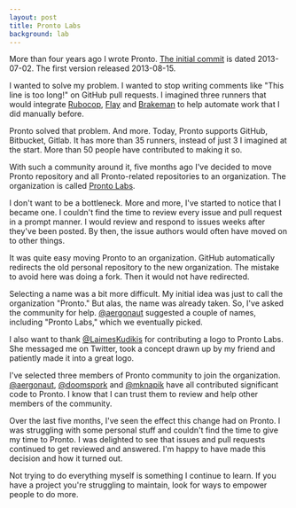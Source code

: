 ```yaml
---
layout: post
title: Pronto Labs
background: lab
---
```


More than four years ago I wrote Pronto. [The initial commit](https://github.com/prontolabs/pronto/commit/2c763a586822064ad06c4292394cb06db49bf050) is dated 2013-07-02. The first version released 2013-08-15.

I wanted to solve my problem. I wanted to stop writing comments like "This line is too long!" on GitHub pull requests. I imagined three runners that would integrate [Rubocop](https://github.com/bbatsov/rubocop), [Flay](https://github.com/seattlerb/flay) and [Brakeman](https://github.com/presidentbeef/brakeman) to help automate work that I did manually before.

Pronto solved that problem. And more. Today, Pronto supports GitHub, Bitbucket, Gitlab. It has more than 35 runners, instead of just 3 I imagined at the start. More than 50 people have contributed to making it so.

With such a community around it, five months ago I've decided to move Pronto repository and all Pronto-related repositories to an organization. The organization is called [Pronto Labs](http://github.com/prontolabs/).

I don't want to be a bottleneck. More and more, I've started to notice that I became one. I couldn't find the time to review every issue and pull request in a prompt manner. I would review and respond to issues weeks after they've been posted. By then, the issue authors would often have moved on to other things.

It was quite easy moving Pronto to an organization. GitHub automatically redirects the old personal repository to the new organization. The mistake to avoid here was doing a fork. Then it would not have redirected.

Selecting a name was a bit more difficult. My initial idea was just to call the organization "Pronto." But alas, the name was already taken. So, I've asked the community for help. [@aergonaut](https://github.com/aergonaut) suggested a couple of names, including "Pronto Labs," which we eventually picked.

I also want to thank [@LaimesKudikis](https://twitter.com/LaimesKudikis) for contributing a logo to Pronto Labs. She messaged me on Twitter, took a concept drawn up by my friend and patiently made it into a great logo.

I've selected three members of Pronto community to join the organization. [@aergonaut](https://github.com/aergonaut), [@doomspork](https://github.com/doomspork) and [@mknapik](https://github.com/mknapik) have all contributed significant code to Pronto. I know that I can trust them to review and help other members of the community.

Over the last five months, I've seen the effect this change had on Pronto. I was struggling with some personal stuff and couldn't find the time to give my time to Pronto. I was delighted to see that issues and pull requests continued to get reviewed and answered. I'm happy to have made this decision and how it turned out.

Not trying to do everything myself is something I continue to learn. If you have a project you're struggling to maintain, look for ways to empower people to do more.

